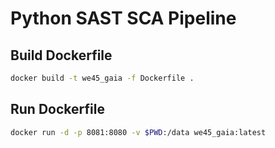 # Python SAST SCA Pipeline

## Build Dockerfile
```bash
docker build -t we45_gaia -f Dockerfile .
```

## Run Dockerfile
```bash
docker run -d -p 8081:8080 -v $PWD:/data we45_gaia:latest
```
